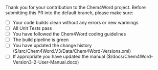 Thank you for your contribution to the Chem4Word project.
Before submitting this PR into the default branch, please make sure:

- [ ] Your code builds clean without any errors or new warinings
- [ ] All Unit Tests pass
- [ ] You have followed the Chem4Word coding guidelines
- [ ] The build pipeline is green
- [ ] You have updated the change history ($/src/Chem4Word.V3/Data/Chem4Word-Versions.xml)
- [ ] If appropriate you have updated the manual ($/docs/Chem4Word-Version3-2-User-Manual.docx)